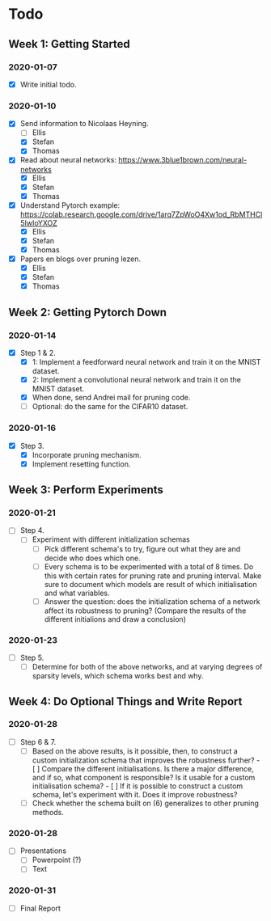 # Todo

## Week 1: Getting Started
### 2020-01-07
- [x] Write initial todo.

### 2020-01-10
- [x] Send information to Nicolaas Heyning.
    - [ ] Ellis
    - [x] Stefan
    - [x] Thomas
- [x] Read about neural networks: https://www.3blue1brown.com/neural-networks
    - [X] Ellis
    - [x] Stefan
    - [x] Thomas
- [x] Understand Pytorch example: https://colab.research.google.com/drive/1arq7ZpWoO4Xw1od_RbMTHCl5IwIoYXOZ
    - [X] Ellis
    - [X] Stefan
    - [x] Thomas
- [x] Papers en blogs over pruning lezen.
    - [X] Ellis
    - [X] Stefan
    - [x] Thomas

## Week 2: Getting Pytorch Down
### 2020-01-14
- [x] Step 1 & 2.
    - [x] 1: Implement a feedforward neural network and train it on the MNIST dataset.
    - [x] 2: Implement a convolutional neural network and train it on the MNIST dataset.
    - [x] When done, send Andrei mail for pruning code.
    - [ ] Optional: do the same for the CIFAR10 dataset.

### 2020-01-16
- [x] Step 3.
    - [x] Incorporate pruning mechanism.
    - [x] Implement resetting function.

## Week 3: Perform Experiments
### 2020-01-21
- [ ] Step 4.
    - [ ] Experiment with different initialization schemas
        - [ ] Pick different schema's to try, figure out what they are
                and decide who does which one.
        - [ ] Every schema is to be experimented with a total of 8 times. 
                Do this with certain rates for pruning rate and pruning interval.
                Make sure to document which models are result of which initialisation and what variables.
        - [ ] Answer the question: does the initialization schema of a
                network affect its robustness to pruning? (Compare the results of the different initialions and
                draw a conclusion)

### 2020-01-23
- [ ] Step 5.
    - [ ] Determine for both of the above networks, and at varying degrees of
          sparsity levels, which schema works best and why.

## Week 4: Do Optional Things and Write Report
### 2020-01-28
- [ ] Step 6 & 7.
    - [ ] Based on the above results, is it possible, then, to construct a
          custom initialization schema that improves the robustness further?
          - [ ] Compare the different initialisations. Is there a major difference, and if so, what component
                is responsible? Is it usable for a custom initialisation schema?
          - [ ] If it is possible to construct a custom schema, let's experiment with it. Does it improve robustness?
    - [ ] Check whether the schema built on (6) generalizes to other pruning methods.

### 2020-01-28
- [ ] Presentations
    - [ ] Powerpoint (?)
    - [ ] Text

### 2020-01-31
- [ ] Final Report
